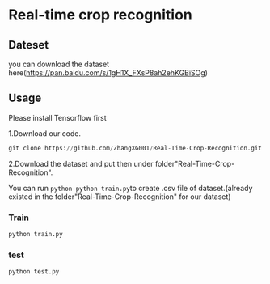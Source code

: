 # Real-time crop recognition

## Dateset

you can download the dataset here(https://pan.baidu.com/s/1gH1X_FXsP8ah2ehKGBiSOg)

## Usage


Please install Tensorflow first

1.Download our code.

```python
git clone https://github.com/ZhangXG001/Real-Time-Crop-Recognition.git
```

2.Download the dataset and put then under folder"Real-Time-Crop-Recognition".

You can run ```python python train.py```to create .csv file of dataset.(already existed in the folder"Real-Time-Crop-Recognition" for our dataset)


### Train

```python
python train.py
```
### test

```python
python test.py
```

